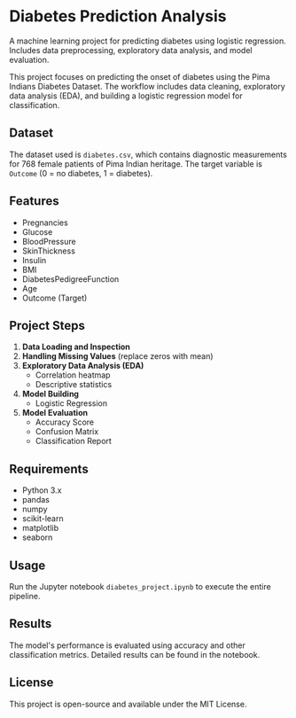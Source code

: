 # Diabetes Prediction Analysis
A machine learning project for predicting diabetes using logistic regression. Includes data preprocessing, exploratory data analysis, and model evaluation.

This project focuses on predicting the onset of diabetes using the Pima Indians Diabetes Dataset. The workflow includes data cleaning, exploratory data analysis (EDA), and building a logistic regression model for classification.

## Dataset
The dataset used is `diabetes.csv`, which contains diagnostic measurements for 768 female patients of Pima Indian heritage. The target variable is `Outcome` (0 = no diabetes, 1 = diabetes).

## Features
- Pregnancies
- Glucose
- BloodPressure
- SkinThickness
- Insulin
- BMI
- DiabetesPedigreeFunction
- Age
- Outcome (Target)

## Project Steps
1. **Data Loading and Inspection**
2. **Handling Missing Values** (replace zeros with mean)
3. **Exploratory Data Analysis (EDA)**
   - Correlation heatmap
   - Descriptive statistics
4. **Model Building**
   - Logistic Regression
5. **Model Evaluation**
   - Accuracy Score
   - Confusion Matrix
   - Classification Report

## Requirements
- Python 3.x
- pandas
- numpy
- scikit-learn
- matplotlib
- seaborn

## Usage
Run the Jupyter notebook `diabetes_project.ipynb` to execute the entire pipeline.

## Results
The model's performance is evaluated using accuracy and other classification metrics. Detailed results can be found in the notebook.

## License
This project is open-source and available under the MIT License.
